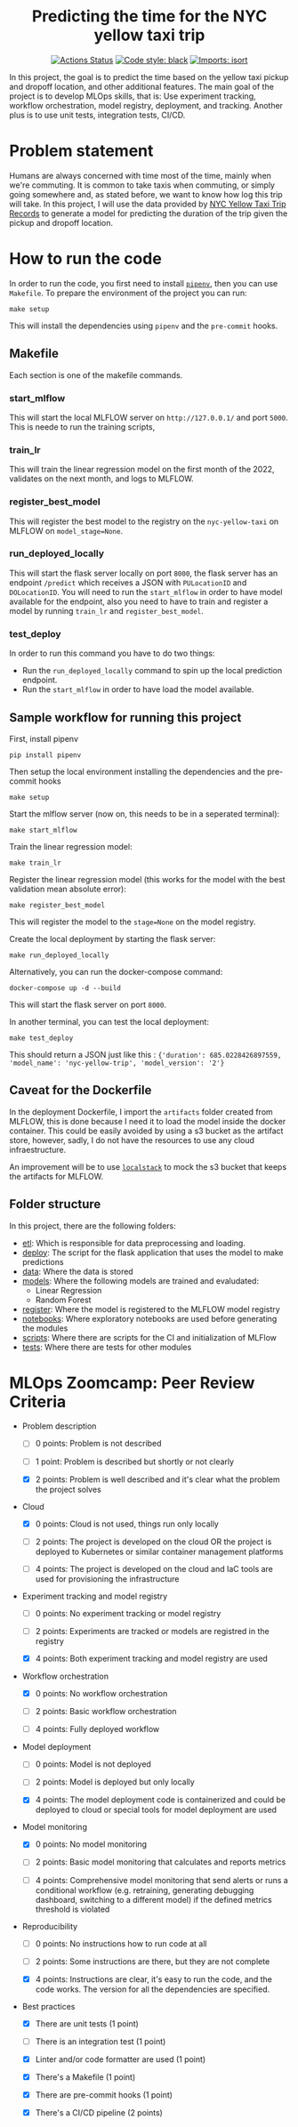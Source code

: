 <h1 align="center">Predicting the time for the NYC yellow taxi trip</h1>
<p align="center">
<a href="https://github.com/nahumsa/nyc-yellow-tripdata/actions"><img alt="Actions Status" src="https://github.com/nahumsa/nyc-yellow-tripdata/workflows/nyc-yello-taxi/badge.svg"></a>
<a href="https://github.com/psf/black"><img alt="Code style: black" src="https://img.shields.io/badge/code%20style-black-000000.svg"></a>
<a href="https://pycqa.github.io/isort/"><img alt="Imports: isort" src="https://img.shields.io/badge/%20imports-isort-%231674b1?style=flat&labelColor=ef8336"></a>
</p>

In this project, the goal is to predict the time based on the yellow taxi pickup and dropoff location, and other additional features. The main goal of the project is to develop MLOps skills, that is: Use experiment tracking, workflow orchestration, model registry, deployment, and tracking. Another plus is to use unit tests, integration tests, CI/CD.

# Problem statement

Humans are always concerned with time most of the time, mainly when we're commuting. It is common to take taxis when commuting, or simply going somewhere and, as stated before, we want to know how log this trip will take. In this project, I will use the data provided by [NYC Yellow Taxi Trip Records](https://www1.nyc.gov/site/tlc/about/tlc-trip-record-data.page) to generate a model for predicting the duration of the trip given the pickup and dropoff location.

# How to run the code

In order to run the code, you first need to install [`pipenv`](https://pipenv.pypa.io/en/latest/), then you can use `Makefile`. To prepare the environment of the project you can run:

```
make setup
```

This will install the dependencies using `pipenv` and the `pre-commit` hooks.

## Makefile

Each section is one of the makefile commands.

### start_mlflow

This will start the local MLFLOW server on `http://127.0.0.1/` and port `5000`. This is neede to run the training scripts,

### train_lr

This will train the linear regression model on the first month of the 2022, validates on the next month, and logs to MLFLOW.

### register_best_model

This will register the best model to the registry on the `nyc-yellow-taxi` on MLFLOW on `model_stage=None`.

### run_deployed_locally

This will start the flask server locally on port `8000`, the flask server has an endpoint `/predict` which receives a JSON with `PULocationID` and `DOLocationID`. You will need to run the `start_mlflow` in order to have model available for the endpoint, also you need to have to train and register a model by running `train_lr` and `register_best_model`.

### test_deploy

In order to run this command you have to do two things:
 - Run the `run_deployed_locally` command to spin up the local prediction endpoint.
 - Run the `start_mlflow` in order to have load the model available.


## Sample workflow for running this project

First, install pipenv

```
pip install pipenv
```

Then setup the local environment installing the dependencies and the pre-commit hooks
```
make setup
```

Start the mlflow server (now on, this needs to be in a seperated terminal):

```
make start_mlflow
```

Train the linear regression model:

```
make train_lr
```

Register the linear regression model (this works for the model with the best validation mean absolute error):
```
make register_best_model
```

This will register the model to the `stage=None` on the model registry.

Create the local deployment by starting the flask server:

```
make run_deployed_locally
```

Alternatively, you can run the docker-compose command:

```
docker-compose up -d --build
```
This will start the flask server on port `8000`.

In another terminal, you can test the local deployment:

```
make test_deploy
```

This should return a JSON just like this : `{'duration': 685.0228426897559, 'model_name': 'nyc-yellow-trip', 'model_version': '2'}`


## Caveat for the Dockerfile

In the deployment Dockerfile, I import the `artifacts` folder created from MLFLOW, this is done because I need it to load the model inside the docker container. This could be easily avoided by using a s3 bucket as the artifact store, however, sadly, I do not have the resources to use any cloud infraestructure.

An improvement will be to use [`localstack`](https://github.com/localstack/localstack) to mock the s3 bucket that keeps the artifacts for MLFLOW.

## Folder structure

In this project, there are the following folders:

- [etl](https://github.com/nahumsa/nyc-yellow-tripdata/tree/main/etl): Which is responsible for data preprocessing and loading.
- [deploy](https://github.com/nahumsa/nyc-yellow-tripdata/tree/main/deploy): The script for the flask application that uses the model to make predictions
- [data](https://github.com/nahumsa/nyc-yellow-tripdata/tree/main/data): Where the data is stored
- [models](https://github.com/nahumsa/nyc-yellow-tripdata/tree/main/models): Where the following models are trained and evaludated:
    - Linear Regression
    - Random Forest
- [register](https://github.com/nahumsa/nyc-yellow-tripdata/tree/main/register): Where the model is registered to the MLFLOW model registry
- [notebooks](https://github.com/nahumsa/nyc-yellow-tripdata/tree/main/notebooks): Where exploratory notebooks are used before generating the modules
- [scripts](https://github.com/nahumsa/nyc-yellow-tripdata/tree/main/scripts): Where there are scripts for the CI and initialization of MLFlow
- [tests](https://github.com/nahumsa/nyc-yellow-tripdata/tree/main/tests): Where there are tests for other modules

# MLOps Zoomcamp: Peer Review Criteria

* Problem description

    * [ ] 0 points: Problem is not described

    * [ ] 1 point: Problem is described but shortly or not clearly

    * [X] 2 points: Problem is well described and it's clear what the problem the project solves

* Cloud

    * [X] 0 points: Cloud is not used, things run only locally

    * [ ] 2 points: The project is developed on the cloud OR the project is deployed to Kubernetes or similar container management platforms

    * [ ] 4 points: The project is developed on the cloud and IaC tools are used for provisioning the infrastructure

* Experiment tracking and model registry

    * [ ] 0 points: No experiment tracking or model registry

    * [ ] 2 points: Experiments are tracked or models are registred in the registry

    * [X] 4 points: Both experiment tracking and model registry are used

* Workflow orchestration

    * [X] 0 points: No workflow orchestration

    * [ ] 2 points: Basic workflow orchestration

    * [ ] 4 points: Fully deployed workflow

* Model deployment

    * [ ] 0 points: Model is not deployed

    * [ ] 2 points: Model is deployed but only locally

    * [X] 4 points: The model deployment code is containerized and could be deployed to cloud or special tools for model deployment are used

* Model monitoring

    * [X] 0 points: No model monitoring

    * [ ] 2 points: Basic model monitoring that calculates and reports metrics

    * [ ] 4 points: Comprehensive model monitoring that send alerts or runs a conditional workflow (e.g. retraining, generating debugging dashboard, switching to a different model) if the defined metrics threshold is violated

* Reproducibility

    * [ ] 0 points: No instructions how to run code at all

    * [ ] 2 points: Some instructions are there, but they are not complete

    * [X] 4 points: Instructions are clear, it's easy to run the code, and the code works. The version for all the dependencies are specified.

* Best practices

    * [X] There are unit tests (1 point)

    * [ ] There is an integration test (1 point)

    * [X] Linter and/or code formatter are used (1 point)

    * [X] There's a Makefile (1 point)

    * [X] There are pre-commit hooks (1 point)

    * [X] There's a CI/CD pipeline (2 points)
